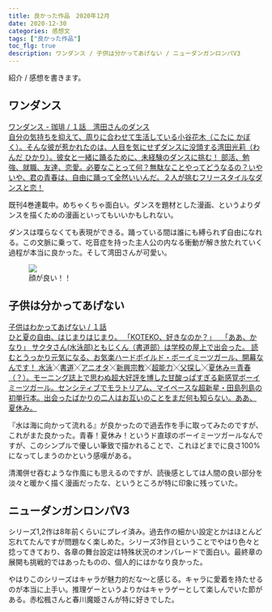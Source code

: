 ```yaml
---
title: 良かった作品　2020年12月
date: 2020-12-30
categories: 感想文
tags: ["良かった作品"]
toc_flg: true
description: ワンダンス / 子供は分かってあげない / ニューダンガンロンパV3
---
```


紹介 / 感想を書きます。

## ワンダンス



<div class="bcard-wrapper"><a href="https://comic-days.com/episode/10834108156655732230" rel="nofollow" target="_blank"><span class="bcard-main withogimg"><div class="bcard-title">ワンダンス - 珈琲 / １話　湾田さんのダンス</div><div class="bcard-description">自分の気持ちを抑えて、周りに合わせて生活している小谷花木（こたに かぼく）。そんな彼が惹かれたのは、人目を気にせずダンスに没頭する湾田光莉（わんだ ひかり）。彼女と一緒に踊るために、未経験のダンスに挑む！ 部活、勉強、就職、友達、恋愛。必要なことって何？無駄なことやってどうなるの？いやいや、君の青春は、自由に踊って全然いいんだ。２人が挑むフリースタイルなダンスと恋！</div><div class="bcard-img" style="background-image: url(https://cdn-img.comic-days.com/public/series-thumbnail/10834108156655713496-b3b3786d4f41076aa05b41cee0d2f448?1589790050)"></div></a></span></div>


既刊4巻連載中。めちゃくちゃ面白い。ダンスを題材とした漫画、というよりダンスを描くための漫画といってもいいかもしれない。

ダンスは喋らなくても表現ができる。踊っている間は誰にも縛られず自由になれる。この文脈に乗って、吃音症を持った主人公の内なる衝動が解き放たれていく過程が本当に良かった。そして湾田さんが可愛い。

<figure><img src="https://firebasestorage.googleapis.com/v0/b/hukurouo.appspot.com/o/images%2Fimage0.png?alt=media&token=1f4b41b6-c71c-4965-8022-5de78b0f0e4b"><figcaption>顔が良い！！</figcaption></figure>

## 子供は分かってあげない

<div class="bcard-wrapper"><a href="https://morning.kodansha.co.jp/c/kodomohawakatteagenai.html" rel="nofollow" target="_blank"><span class="bcard-main withogimg"><div class="bcard-title">子供はわかってあげない / １話</div><div class="bcard-description">ひと夏の自由、はじまりはじまり。
「KOTEKO、好きなのか？」　
「ああ、かなり」
サクタさん(水泳部)ともじくん（書道部）は学校の屋上で出会った。
読むとうっかり元気になる、お気楽ハードボイルド・ボーイミーツガール、開幕なんです！
水泳╳書道╳アニオタ╳新興宗教╳超能力╳父探し╳夏休み＝青春（？）。モーニング誌上で思わぬ超大好評を博した甘酸っぱすぎる新感覚ボーイミーツガール。センシティブでモラトリアム、マイペースな超新星・田島列島の初単行本。出会ったばかりの二人はお互いのことをまだ何も知らない。ああ、夏休み。</div><div class="bcard-img" style="background-image: url(https://morning.kodansha.co.jp/content/images/c/kodomohawakatteagenai/thumbnail.jpg)"></div></a></span></div>

『水は海に向かって流れる』が良かったので過去作を手に取ってみたのですが、これがまた良かった。青春！夏休み！というド直球のボーイミーツガールなんですが、このシンプルで優しい筆致で描かれることで、これほどまでに良さ100%になってしまうのかという感嘆がある。

清濁併せ吞むような作風にも思えるのですが、読後感としては人間の良い部分を淡々と暖かく描く漫画だったな、というところが特に印象に残っていた。

## ニューダンガンロンパV3

シリーズ1,2作は8年前くらいにプレイ済み。過去作の細かい設定とかはほとんど忘れてたんですが問題なく楽しめた。シリーズ3作目ということでやはり色々と捻ってきており、各章の舞台設定は特殊状況のオンパレードで面白い。最終章の展開も挑戦的ではあったものの、個人的にはかなり良かった。

やはりこのシリーズはキャラが魅力的だな～と感じる。キャラに愛着を持たせるのが本当に上手い。推理ゲーというよりかはキャラゲーとして楽しんでいた節がある。赤松楓さんと春川魔姫さんが特に好きでした。